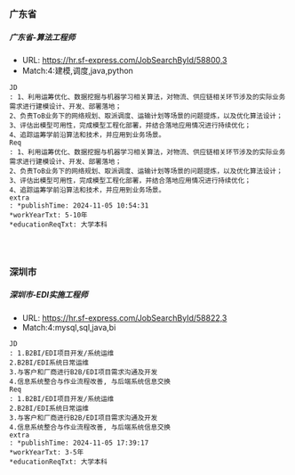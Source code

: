
### 广东省

##### 广东省-算法工程师
* URL: https://hr.sf-express.com/JobSearchById/58800,3
* Match:4:建模,调度,java,python



```
JD
: 1、利用运筹优化、数据挖掘与机器学习相关算法，对物流、供应链相关环节涉及的实际业务需求进行建模设计、开发、部署落地；
2、负责ToB业务下的网络规划、取派调度、运输计划等场景的问题提炼，以及优化算法设计；
3、评估出模型可用性，完成模型工程化部署，并结合落地应用情况进行持续优化；
4、追踪运筹学前沿算法和技术，并应用到业务场景。
Req
: 1、利用运筹优化、数据挖掘与机器学习相关算法，对物流、供应链相关环节涉及的实际业务需求进行建模设计、开发、部署落地；
2、负责ToB业务下的网络规划、取派调度、运输计划等场景的问题提炼，以及优化算法设计；
3、评估出模型可用性，完成模型工程化部署，并结合落地应用情况进行持续优化；
4、追踪运筹学前沿算法和技术，并应用到业务场景。
extra
: *publishTime: 2024-11-05 10:54:31
*workYearTxt: 5-10年
*educationReqTxt: 大学本科




```


### 深圳市

##### 深圳市-EDI实施工程师
* URL: https://hr.sf-express.com/JobSearchById/58822,3
* Match:4:mysql,sql,java,bi



```
JD
: 1.B2BI/EDI项目开发/系统运维
2.B2BI/EDI系统日常运维
3.与客户和厂商进行B2B/EDI项目需求沟通及开发
4.信息系统整合与作业流程改善, 与后端系统信息交换
Req
: 1.B2BI/EDI项目开发/系统运维
2.B2BI/EDI系统日常运维
3.与客户和厂商进行B2B/EDI项目需求沟通及开发
4.信息系统整合与作业流程改善, 与后端系统信息交换
extra
: *publishTime: 2024-11-05 17:39:17
*workYearTxt: 3-5年
*educationReqTxt: 大学本科




```

